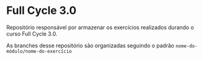 # Full Cycle 3.0

Repositório responsável por armazenar os exercícios realizados durando o curso Full Cycle 3.0. 

As branches desse repositório são organizadas seguindo o padrão `nome-do-módulo/nome-do-exercício`